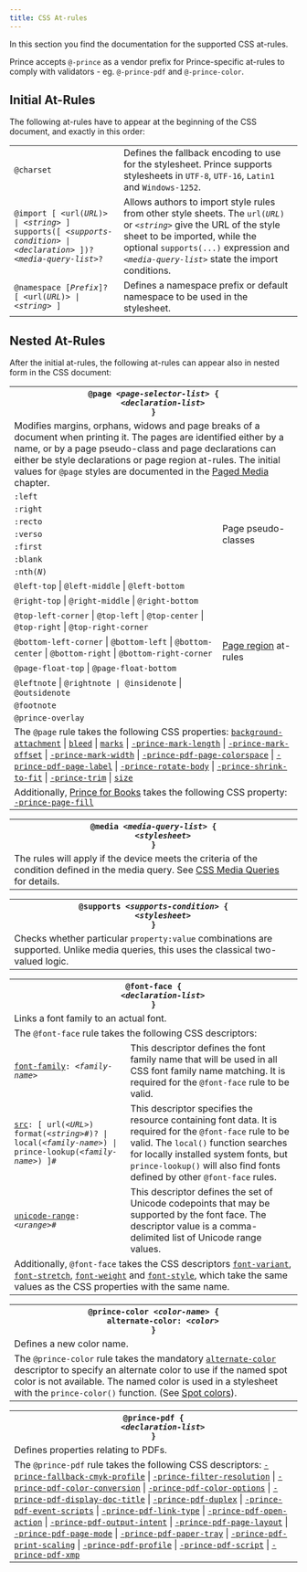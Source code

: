 ```yaml
---
title: CSS At-rules
---
```


<style>
.navigationSlider .slidingNav ul li:nth-child(3), .navigationSlider .slidingNav ul li:nth-child(3) > a:hover, .navigationSlider .slidingNav ul li.siteNavGroupActive > a {
    background-color: #fff;
}
.nav-site li:nth-child(3) a {
    color: #333 !important;
}
.nav-site li:nth-child(3) a:hover {
    color: #22b573 !important;;
}
</style>

In this section you find the documentation for the supported CSS at-rules.

Prince accepts `@-prince` as a vendor prefix for Prince-specific at-rules to comply with validators - eg. `@-prince-pdf` and `@-prince-color`.

Initial At-Rules
----------------

The following at-rules have to appear at the beginning of the CSS document, and exactly in this order:

<table class="grid">
<tr>
<td class="example" id="at-charset"><code>@charset</code></td>
<td>Defines the fallback encoding to use for the stylesheet. Prince supports stylesheets
in <code>UTF-8</code>, <code>UTF-16</code>, <code>Latin1</code> and <code>Windows-1252</code>.</td>
</tr>
<tr>
<td class="example" id="at-import"><code>@import [ &lt;url(<i>URL</i>)&gt; | &lt;<i>string</i>&gt; ] supports([ &lt;<i>supports-condition</i>&gt; | &lt;<i>declaration</i>&gt; ])?
&lt;<i>media-query-list</i>&gt;?</code></td>
<td>Allows authors to import style rules from other style sheets. The <code>url(<i>URL</i>)</code>
or <code>&lt;<i>string</i>&gt;</code> give the URL of the style sheet to be imported, while
the optional <code>supports(...)</code> expression and <code>&lt;<i>media-query-list</i>&gt;</code>
state the import conditions.</td>
</tr>
<tr>
<td class="example" id="at-namespace"><code>@namespace [<i>Prefix</i>]? [ &lt;url(<i>URL</i>)&gt; | &lt;<i>string</i>&gt; ]</code></td>
<td>Defines a namespace prefix or default namespace to be used in the stylesheet.</td>
</tr>
</table>

Nested At-Rules
---------------

After the initial at-rules, the following at-rules can appear also in nested form in the CSS document:

<table class="grid">
<tr>
<th colspan="2" id="at-page"><code>@page &lt;<i>page-selector-list</i>&gt; {
    &lt;<i>declaration-list</i>&gt;
}</code></th>
</tr>
<tr>
<td colspan="2">Modifies margins, orphans, widows and page breaks of a document when
printing it. The pages are identified either by a name, or by a page pseudo-class and
page declarations can either be style declarations or page region at-rules.
The initial values for <code>@page</code> styles are documented in the
<a href="/doc/paged">Paged Media</a> chapter.</td>
</tr>
<tr>
<td><code>:left</code></td>
<td rowspan="7">Page pseudo-classes</td>
</tr>
<tr>
<td><code>:right</code></td>
</tr>
<tr>
<td><code>:recto</code></td>
</tr>
<tr>
<td><code>:verso</code></td>
</tr>
<tr>
<td><code>:first</code></td>
</tr>
<tr>
<td><code>:blank</code></td>
</tr>
<tr>
<td><code>:nth(<i>N</i>)</code></td>
</tr>
<tr>
<td><code>@left-top</code> | <code>@left-middle</code> |
<code>@left-bottom</code></td>
<td rowspan="8"><a href="/doc/paged#page-regions">Page region</a> at-rules</td>
</tr>
<tr>
<td><code>@right-top</code> | <code>@right-middle</code> |
<code>@right-bottom</code></td>
</tr>
<tr>
<td><code>@top-left-corner</code> | <code>@top-left</code> |
<code>@top-center</code> | <code>@top-right</code> | <code>@top-right-corner</code></td>
</tr>
<tr>
<td><code>@bottom-left-corner</code> | <code>@bottom-left</code> |
<code>@bottom-center</code> | <code>@bottom-right</code> | <code>@bottom-right-corner</code></td>
</tr>
<tr>
<td><code>@page-float-top</code> | <code>@page-float-bottom</code></td>
</tr>
<tr>
<td><code>@leftnote</code> | <code>@rightnote | @insidenote</code> | <code>@outsidenote</code></td>
</tr>
<tr>
<td><code>@footnote</code></td>
</tr>
<tr>
<td><code>@prince-overlay</code></td>
</tr>
<tr>
<td colspan="2">The <code>@page</code> rule takes the following CSS properties:
<code><a href="/doc/css-props#prop-background-attachment">background-attachment</a></code> |
<code><a href="/doc/css-props#prop-bleed">bleed</a></code> |
<code><a href="/doc/css-props#prop-marks">marks</a></code> |
<code><a href="/doc/css-props#prop-prince-mark-length">-prince-mark-length</a></code> |
<code><a href="/doc/css-props#prop-prince-mark-offset">-prince-mark-offset</a></code> |
<code><a href="/doc/css-props#prop-prince-mark-width">-prince-mark-width</a></code> |
<code><a href="/doc/css-props#prop-prince-pdf-page-colorspace">-prince-pdf-page-colorspace</a></code> |
<code><a href="/doc/css-props#prop-prince-pdf-page-label">-prince-pdf-page-label</a></code> |
<code><a href="/doc/css-props#prop-prince-rotate-body">-prince-rotate-body</a></code> |
<code><a href="/doc/css-props#prop-prince-shrink-to-fit">-prince-shrink-to-fit</a></code> |
<code><a href="/doc/css-props#prop-prince-trim">-prince-trim</a></code> |
<code><a href="/doc/css-props#prop-size">size</a></code>
</td>
</tr>
<tr>
<td colspan="2">Additionally, <a href="/doc/prince-for-books">Prince for Books</a> takes the following CSS property:
<code><a href="/doc/css-props#prop-prince-page-fill">-prince-page-fill</a></code>
</td>
</tr>
</table>

<table class="grid">
<tr>
<th id="at-media"><code>@media &lt;<i>media-query-list</i>&gt; {
    &lt;<i>stylesheet</i>&gt;
}</code></th>
</tr>
<tr>
<td>The rules will apply if the device meets the criteria of the condition defined
in the media query. See <a href="/doc/css-media-queries">CSS Media Queries</a> for details.</td>
</tr>
</table>

<table class="grid">
<tr>
<th id="at-supports"><code>@supports &lt;<i>supports-condition</i>&gt; {
    &lt;<i>stylesheet</i>&gt;
}</code></th>
</tr>
<tr>
<td>Checks whether particular <code>property:value</code> combinations are supported.
Unlike media queries, this uses the classical two-valued logic.</td>
</tr>
</table>

<table class="grid">
<tr>
<th colspan="2" id="at-font-face"><code>@font-face {
    &lt;<i>declaration-list</i>&gt;
}</code></th>
</tr>
<tr>
<td colspan="2">Links a font family to an actual font.</td>
</tr>
<tr>
<td colspan="2">The <code>@font-face</code> rule takes the following CSS descriptors:</td>
</tr>
<tr>
<td><code><a href="/doc/css-props#prop-font-family">font-family</a>: &lt;<i>family-name</i>&gt;</code></td>
<td>This descriptor defines the font family name that will be used in all CSS font
family name matching. It is required for the <code>@font-face</code> rule to be valid.</td>
</tr>
<tr>
<td><code><a href="/doc/css-props#prop-src">src</a>: [ url(&lt;<i>URL</i>&gt;) format(&lt;<i>string</i>&gt;#)? | local(&lt;<i>family-name</i>&gt;) |
prince-lookup(&lt;<i>family-name</i>&gt;) ]#</code></td>
<td>This descriptor specifies the resource containing font data. It is required for
the <code>@font-face</code> rule to be valid. The <code>local()</code> function searches
for locally installed system fonts, but <code>prince-lookup()</code> will also find
fonts defined by other <code>@font-face</code> rules.</td>
</tr>
<tr>
<td><code><a href="/doc/css-props#prop-unicode-range">unicode-range</a>: &lt;<i>urange</i>&gt;#</code></td>
<td>This descriptor defines the set of Unicode codepoints that may be supported by
the font face. The descriptor value is a comma-delimited list of Unicode range values.</td>
</tr>
<tr>
<td colspan="2">Additionally, <code>@font-face</code> takes the CSS descriptors
<code><a href="/doc/css-props#prop-font-variant">font-variant</a></code>, <code><a href="/doc/css-props#prop-font-stretch">font-stretch</a></code>,
<code><a href="/doc/css-props#prop-font-weight">font-weight</a></code> and <code><a href="/doc/css-props#prop-font-style">font-style</a></code>,
which take the same values as the CSS properties with the same name.</td>
</tr>
</table>

<table class="grid">
<tr>
<th colspan="2" id="at-prince-color"><code>@prince-color &lt;<i>color-name</i>&gt; {
    alternate-color: &lt;<i>color</i>&gt;
}</code></th>
</tr>
<tr>
<td colspan="2">Defines a new color name.</td>
</tr>
<tr>
<td colspan="2">The <code>@prince-color</code> rule takes the mandatory
<code><a href="/doc/css-props#prop-alternate-color">alternate-color</a></code> descriptor to specify an alternate
color to use if the named spot color is not available.  The named color is used in
a stylesheet with the <code>prince-color()</code> function.  (See <a href="/doc/graphics#spot-colors">Spot colors</a>).</td>
</tr>
</table>

<table class="grid">
<tr>
<th colspan="2" id="at-prince-pdf"><code>@prince-pdf {
    &lt;<i>declaration-list</i>&gt;
}</code></th>
</tr>
<tr>
<td colspan="2">Defines properties relating to PDFs.</td>
</tr>
<tr>
<td colspan="2">The <code>@prince-pdf</code> rule takes the following CSS descriptors:
<code><a href="/doc/css-props#prop-prince-fallback-cmyk-profile">-prince-fallback-cmyk-profile</a></code> |
<code><a href="/doc/css-props#prop-prince-filter-resolution">-prince-filter-resolution</a></code> |
<code><a href="/doc/css-props#prop-prince-pdf-color-conversion">-prince-pdf-color-conversion</a></code> |
<code><a href="/doc/css-props#prop-prince-pdf-color-options">-prince-pdf-color-options</a></code> |
<code><a href="/doc/css-props#prop-prince-pdf-display-doc-title">-prince-pdf-display-doc-title</a></code> |
<code><a href="/doc/css-props#prop-prince-pdf-duplex">-prince-pdf-duplex</a></code> |
<code><a href="/doc/css-props#prop-prince-pdf-event-scripts">-prince-pdf-event-scripts</a></code> |
<code><a href="/doc/css-props#prop-prince-pdf-link-type">-prince-pdf-link-type</a></code> |
<code><a href="/doc/css-props#prop-prince-pdf-open-action">-prince-pdf-open-action</a></code> |
<code><a href="/doc/css-props#prop-prince-pdf-output-intent">-prince-pdf-output-intent</a></code> |
<code><a href="/doc/css-props#prop-prince-pdf-page-layout">-prince-pdf-page-layout</a></code> |
<code><a href="/doc/css-props#prop-prince-pdf-page-mode">-prince-pdf-page-mode</a></code> |
<code><a href="/doc/css-props#prop-prince-pdf-paper-tray">-prince-pdf-paper-tray</a></code> |
<code><a href="/doc/css-props#prop-prince-pdf-print-scaling">-prince-pdf-print-scaling</a></code> |
<code><a href="/doc/css-props#prop-prince-pdf-profile">-prince-pdf-profile</a></code> |
<code><a href="/doc/css-props#prop-prince-pdf-script">-prince-pdf-script</a></code> |
<code><a href="/doc/css-props#prop-prince-pdf-xmp">-prince-pdf-xmp</a></code></td>
</tr>
</table>

<script>
function shiftWindow() { if (location.hash.indexOf('at-') == 1) if (window.innerWidth < "1024") {scrollBy(0, -158)} else {scrollBy(0, -60)};};
window.addEventListener("load",  function() { shiftWindow(); });
window.addEventListener("hashchange", function() { shiftWindow(); });
</script>
